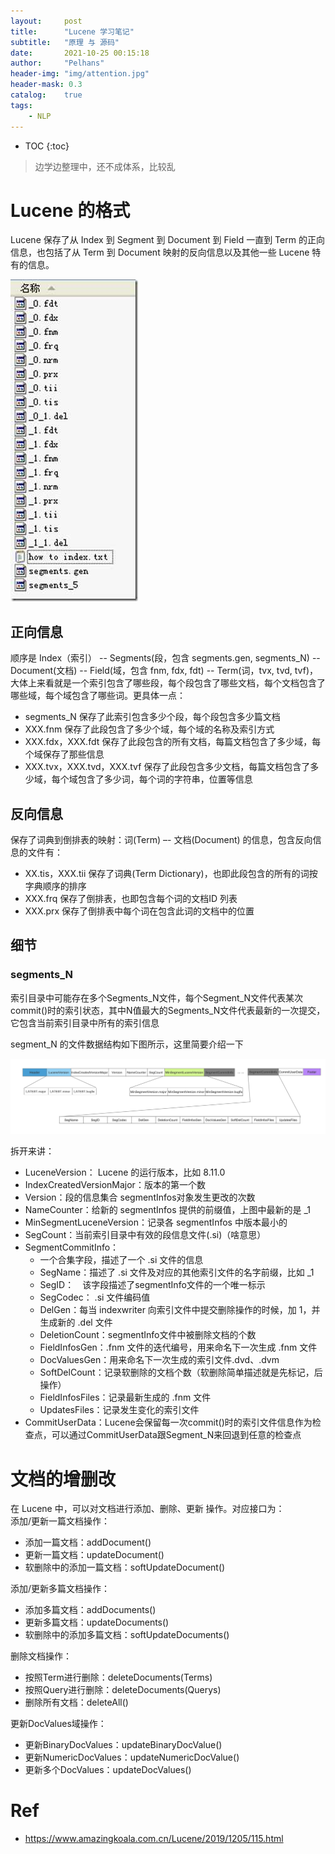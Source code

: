 ```yaml
---
layout:     post
title:      "Lucene 学习笔记"
subtitle:   "原理 与 源码"
date:       2021-10-25 00:15:18
author:     "Pelhans"
header-img: "img/attention.jpg"
header-mask: 0.3 
catalog:    true
tags:
    - NLP
---
```



* TOC
{:toc}

> 边学边整理中，还不成体系，比较乱

# Lucene 的格式
Lucene 保存了从 Index 到 Segment 到 Document 到 Field 一直到 Term 的正向信息，也包括了从 Term 到 Document 映射的反向信息以及其他一些 Lucene 特有的信息。

![](/img/in-post/lucene/all_file_exam.jpg)

## 正向信息
顺序是 Index（索引） -- Segments(段，包含 segments.gen, segments_N) -- Document(文档) -- Field(域，包含 fnm, fdx, fdt) -- Term(词，tvx, tvd, tvf)，大体上来看就是一个索引包含了哪些段，每个段包含了哪些文档，每个文档包含了哪些域，每个域包含了哪些词。更具体一点：    
* segments_N 保存了此索引包含多少个段，每个段包含多少篇文档    
* XXX.fnm 保存了此段包含了多少个域，每个域的名称及索引方式    
* XXX.fdx，XXX.fdt 保存了此段包含的所有文档，每篇文档包含了多少域，每个域保存了那些信息    
* XXX.tvx，XXX.tvd，XXX.tvf 保存了此段包含多少文档，每篇文档包含了多少域，每个域包含了多少词，每个词的字符串，位置等信息    

## 反向信息
保存了词典到倒排表的映射：词(Term) –- 文档(Document) 的信息，包含反向信息的文件有：    
* XX.tis，XXX.tii 保存了词典(Term Dictionary)，也即此段包含的所有的词按字典顺序的排序    
* XXX.frq 保存了倒排表，也即包含每个词的文档ID 列表    
* XXX.prx 保存了倒排表中每个词在包含此词的文档中的位置


## 细节
### segments_N
索引目录中可能存在多个Segments_N文件，每个Segment_N文件代表某次commit()时的索引状态，其中N值最大的Segments_N文件代表最新的一次提交，它包含当前索引目录中所有的索引信息

segment_N 的文件数据结构如下图所示，这里简要介绍一下

![](/img/in-post/lucene/segment_format.png)

拆开来讲：    
* LuceneVersion： Lucene 的运行版本，比如 8.11.0    
* IndexCreatedVersionMajor：版本的第一个数    
* Version：段的信息集合 segmentInfos对象发生更改的次数    
* NameCounter：给新的 segmentInfos 提供的前缀值，上图中最新的是 _1    
* MinSegmentLuceneVersion：记录各 segmentInfos 中版本最小的
* SegCount：当前索引目录中有效的段信息文件(.si)（啥意思）    
* SegmentCommitInfo：    
    * 一个合集字段，描述了一个 .si 文件的信息     
    * SegName：描述了 .si 文件及对应的其他索引文件的名字前缀，比如 _1    
    * SegID： 该字段描述了segmentInfo文件的一个唯一标示    
    * SegCodec： .si 文件编码值    
    * DelGen：每当 indexwriter 向索引文件中提交删除操作的时候，加 1，并生成新的 .del 文件    
    * DeletionCount：segmentInfo文件中被删除文档的个数    
    * FieldInfosGen：.fnm 文件的迭代编号，用来命名下一次生成 .fnm 文件    
    * DocValuesGen：用来命名下一次生成的索引文件.dvd、.dvm    
    * SoftDelCount：记录软删除的文档个数（软删除简单描述就是先标记，后操作）     
    * FieldInfosFiles：记录最新生成的 .fnm 文件    
    * UpdatesFiles：记录发生变化的索引文件    
* CommitUserData：Lucene会保留每一次commit()时的索引文件信息作为检查点，可以通过CommitUserData跟Segment_N来回退到任意的检查点

# 文档的增删改
在 Lucene 中，可以对文档进行添加、删除、更新 操作。对应接口为：    
添加/更新一篇文档操作：    
* 添加一篇文档：addDocument()    
* 更新一篇文档：updateDocument()    
* 软删除中的添加一篇文档：softUpdateDocument()

添加/更新多篇文档操作：    
* 添加多篇文档：addDocuments()    
* 更新多篇文档：updateDocuments()    
* 软删除中的添加多篇文档：softUpdateDocuments()

删除文档操作：    
* 按照Term进行删除：deleteDocuments(Terms)    
* 按照Query进行删除：deleteDocuments(Querys)    
* 删除所有文档：deleteAll()    

更新DocValues域操作：    
* 更新BinaryDocValues：updateBinaryDocValue()    
* 更新NumericDocValues：updateNumericDocValue()    
* 更新多个DocValues：updateDocValues()    



# Ref
* https://www.amazingkoala.com.cn/Lucene/2019/1205/115.html
